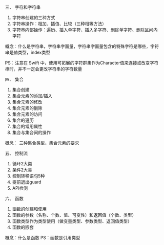 三、 字符和字符串

  1. 字符串创建的三种方式
  2. 字符串操作：相加、插值、比较（三种相等方法）
  3. 字符串内部操作：遍历、插入单字符、插入多字符、删除单字符、删除区间内字符

  概念：什么是字符串，字符串字面量，字符串字面量包含的特殊字符是哪些，字符串是值类型，index类型

  PS：注意在 Swift 中，使用可拓展的字符群集作为Character值来连接或改变字符串时，并不一定会更改字符串的字符数量


四、 集合

  1. 集合创建
  2. 集合元素的添加/插入
  3. 集合元素的修改
  4. 集合元素的删除
  5. 集合元素的访问
  6. 集合的遍历
  7. 集合的常用属性
  8. 集合与集合间的操作

  概念： 三种集合类型，集合元素的要求

五、 控制流 

  1. 循环2大类
  2. 条件2大类
  3. 控制转移语句5种
  4. 提前退出guard
  5. API检测

六、 函数

  1. 函数的创建和使用
  2. 函数的参数（名称、个数、值、可变性）和返回值（个数、类型）
  3. 函数类型作为类型使用（做变量类型、参数类型、返回值类型）
  4. 函数的嵌套

  概念：什么是函数
  PS：函数是引用类型

